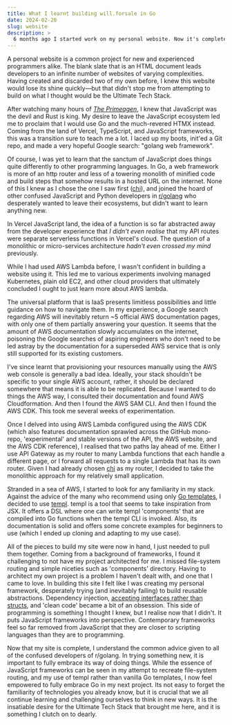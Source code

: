 ```yaml
---
title: What I learnt building will.forsale in Go
date: 2024-02-20
slug: website
description: >
  6 months ago I started work on my personal website. Now it's completed, I reflect on this process and my learnings.
---
```

A personal website is a common project for new and experienced programmers alike. The blank slate that is an HTML document leads developers to an infinite number of websites of varying complexities. Having created and discarded two of my own before, I knew this website would lose its shine quickly—but that didn't stop me from attempting to build on what I thought would be the Ultimate Tech Stack.

After watching many hours of [*The Primeagen*](https://www.youtube.com/c/theprimeagen), I knew that JavaScript was the devil and Rust is king. My desire to leave the JavaScript ecosystem led me to proclaim that I would use Go and the much-revered HTMX instead. Coming from the land of Vercel, TypeScript, and JavaScript frameworks, this was a transition sure to teach me a lot. I laced up my boots, init'ed a Git repo, and made a very hopeful Google search: "golang web framework".

Of course, I was yet to learn that the sanctum of JavaScript does things quite differently to other programming languages. In Go, a web framework is more of an http router and less of a towering monolith of minified code and build steps that somehow results in a hosted URL on the internet. None of this I knew as I chose the one I saw first ([chi](https://go-chi.io/)), and joined the hoard of other confused JavaScript and Python developers in [r/golang](https://old.reddit.com/r/golang/comments/ysy2jn/i_just_built_a_new_fullstack_framework_for_golang/) who desperately wanted to leave their ecosystems, but didn't want to learn anything new.

In Vercel JavaScript land, the idea of a function is so far abstracted away from the developer experience that *I didn't even realise* that my API routes were separate serverless functions in Vercel's cloud. The question of a monolithic or micro-services architecture *hadn't even crossed my mind* previously. 

While I had used AWS Lambda before, I wasn't confident in building a website using it. This led me to various experiments involving managed Kubernetes, plain old EC2, and other cloud providers that ultimately concluded I ought to just learn more about AWS lambda.

The universal platform that is IaaS presents limitless possibilities and little guidance on how to navigate them. In my experience, a Google search regarding AWS will inevitably return ~5 official AWS documentation pages, with only one of them partially answering your question. It seems that the amount of AWS documentation slowly accumulates on the internet, poisoning the Google searches of aspiring engineers who don't need to be led astray by the documentation for a superseded AWS service that is only still supported for its existing customers. 

I've since learnt that provisioning your resources manually using the AWS web console is generally a bad idea. Ideally, your stack shouldn't be specific to your single AWS account, rather, it should be declared somewhere that means it is able to be replicated. Because I wanted to do things the AWS way, I consulted their documentation and found AWS Cloudformation. And then I found the AWS SAM CLI. And then I found the AWS CDK. This took me several weeks of experimentation.

Once I delved into using AWS Lambda configured using the AWS CDK (which also features documentation sprawled across the GitHub mono-repo, 'experimental' and stable versions of the API, the AWS website, and the AWS CDK reference), I realised that two paths lay ahead of me. Either I use API Gateway as my router to many Lambda functions that each handle a different page, or I forward all requests to a single Lambda that has its own router. Given I had already chosen [chi](https://go-chi.io/) as my router, I decided to take the monolithic approach for my relatively small application. 

Stranded in a sea of AWS, I started to look for any familiarity in my stack. Against the advice of the many who recommend using only [Go templates](https://pkg.go.dev/text/template), I decided to use [templ](https://templ.guide/). templ is a tool that seems to take inspiration from JSX. It offers a DSL where one can write templ 'components' that are compiled into Go functions when the templ CLI is invoked. Also, its documentation is solid and offers some concrete examples for beginners to use (which I ended up cloning and adapting to my use case).

All of the pieces to build my site were now in hand, I just needed to pull them together. Coming from a background of frameworks, I found it challenging to not have my project architected for me. I missed file-system routing and simple niceties such as 'components' directory. Having to architect my own project is a problem I haven't dealt with, and one that I came to love. In building this site I felt like I was creating my personal framework, desperately trying (and inevitably failing) to build reusable abstractions. Dependency injection, [accepting interfaces rather than structs](https://bryanftan.medium.com/accept-interfaces-return-structs-in-go-d4cab29a301b), and 'clean code' became a bit of an obsession. This side of programming is something I thought I knew, but I realise now that I didn't. It puts JavaScript frameworks into perspective. Contemporary frameworks feel so far removed from JavaScript that they are closer to scripting languages than they are to programming. 

Now that my site is complete, I understand the common advice given to all of the confused developers of r/golang. In trying something new, it is important to fully embrace its way of doing things. While the essence of JavaScript frameworks can be seen in my attempt to recreate file-system routing, and my use of templ rather than vanilla Go templates, I now feel empowered to fully embrace Go in my next project. Its not easy to forget the familiarity of technologies you already know, but it is crucial that we all continue learning and challenging ourselves to think in new ways. It is the insatiable desire for the Ultimate Tech Stack that brought me here, and it is something I clutch on to dearly.
